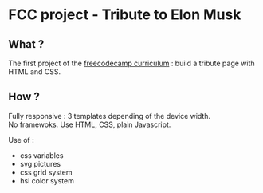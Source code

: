# FCC project - Tribute to Elon Musk
## What ?
The first project of the [freecodecamp curriculum](https://www.freecodecamp.org/breenbo) : build a tribute page with HTML and CSS.

## How ?
Fully responsive : 3 templates depending of the device width.\
No framewoks. Use HTML, CSS, plain Javascript.

Use of : 
- css variables
- svg pictures
- css grid system
- hsl color system
